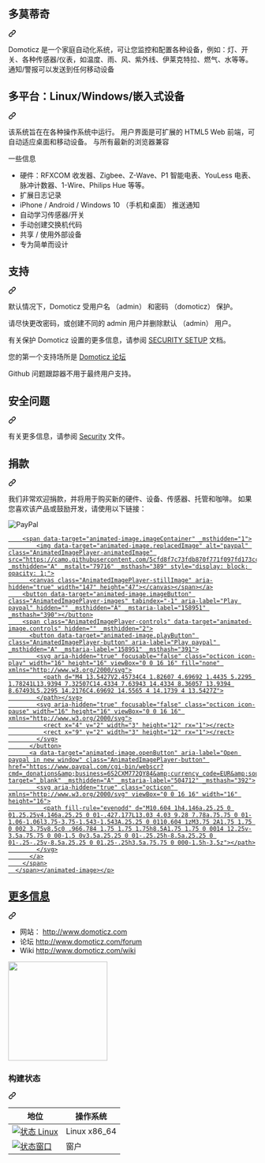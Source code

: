 <div class="Box-sc-g0xbh4-0 QkQOb js-snippet-clipboard-copy-unpositioned" data-hpc="true"><article class="markdown-body entry-content container-lg" itemprop="text"><div class="markdown-heading" dir="auto"><h1 tabindex="-1" class="heading-element" dir="auto" _msttexthash="12521262" _msthash="361">多莫蒂奇</h1><a id="user-content-domoticz" class="anchor" aria-label="永久链接： Domoticz" href="#domoticz" _mstaria-label="372853" _msthash="362"><svg class="octicon octicon-link" viewBox="0 0 16 16" version="1.1" width="16" height="16" aria-hidden="true"><path d="m7.775 3.275 1.25-1.25a3.5 3.5 0 1 1 4.95 4.95l-2.5 2.5a3.5 3.5 0 0 1-4.95 0 .751.751 0 0 1 .018-1.042.751.751 0 0 1 1.042-.018 1.998 1.998 0 0 0 2.83 0l2.5-2.5a2.002 2.002 0 0 0-2.83-2.83l-1.25 1.25a.751.751 0 0 1-1.042-.018.751.751 0 0 1-.018-1.042Zm-4.69 9.64a1.998 1.998 0 0 0 2.83 0l1.25-1.25a.751.751 0 0 1 1.042.018.751.751 0 0 1 .018 1.042l-1.25 1.25a3.5 3.5 0 1 1-4.95-4.95l2.5-2.5a3.5 3.5 0 0 1 4.95 0 .751.751 0 0 1-.018 1.042.751.751 0 0 1-1.042.018 1.998 1.998 0 0 0-2.83 0l-2.5 2.5a1.998 1.998 0 0 0 0 2.83Z"></path></svg></a></div>
<p dir="auto" _msttexthash="1527685913" _msthash="363">Domoticz 是一个家庭自动化系统，可让您监控和配置各种设备，例如：灯、开关、各种传感器/仪表，如温度、雨、风、紫外线、伊莱克特拉、燃气、水等等。通知/警报可以发送到任何移动设备</p>
<div class="markdown-heading" dir="auto"><h2 tabindex="-1" class="heading-element" dir="auto" _msttexthash="60865597" _msthash="364">多平台：Linux/Windows/嵌入式设备</h2><a id="user-content-multi-platform-linuxwindowsembedded-devices" class="anchor" aria-label="永久链接： 多平台： Linux/Windows/嵌入式设备" href="#multi-platform-linuxwindowsembedded-devices" _mstaria-label="2262130" _msthash="365"><svg class="octicon octicon-link" viewBox="0 0 16 16" version="1.1" width="16" height="16" aria-hidden="true"><path d="m7.775 3.275 1.25-1.25a3.5 3.5 0 1 1 4.95 4.95l-2.5 2.5a3.5 3.5 0 0 1-4.95 0 .751.751 0 0 1 .018-1.042.751.751 0 0 1 1.042-.018 1.998 1.998 0 0 0 2.83 0l2.5-2.5a2.002 2.002 0 0 0-2.83-2.83l-1.25 1.25a.751.751 0 0 1-1.042-.018.751.751 0 0 1-.018-1.042Zm-4.69 9.64a1.998 1.998 0 0 0 2.83 0l1.25-1.25a.751.751 0 0 1 1.042.018.751.751 0 0 1 .018 1.042l-1.25 1.25a3.5 3.5 0 1 1-4.95-4.95l2.5-2.5a3.5 3.5 0 0 1 4.95 0 .751.751 0 0 1-.018 1.042.751.751 0 0 1-1.042.018 1.998 1.998 0 0 0-2.83 0l-2.5 2.5a1.998 1.998 0 0 0 0 2.83Z"></path></svg></a></div>
<p dir="auto" _msttexthash="677932203" _msthash="366">该系统旨在在各种操作系统中运行。
用户界面是可扩展的 HTML5 Web 前端，可自动适应桌面和移动设备。
与所有最新的浏览器兼容</p>
<p dir="auto" _msttexthash="9511723" _msthash="367">一些信息</p>
<ul dir="auto">
<li _msttexthash="345579429" _msthash="368">硬件：RFXCOM 收发器、Zigbee、Z-Wave、P1 智能电表、YouLess 电表、脉冲计数器、1-Wire、Philips Hue 等等。</li>
<li _msttexthash="19913166" _msthash="369">扩展日志记录</li>
<li _msttexthash="186742660" _msthash="370">iPhone / Android / Windows 10 （手机和桌面） 推送通知</li>
<li _msttexthash="30174482" _msthash="371">自动学习传感器/开关</li>
<li _msttexthash="31090423" _msthash="372">手动创建交换机代码</li>
<li _msttexthash="31713773" _msthash="373">共享 / 使用外部设备</li>
<li _msttexthash="26683072" _msthash="374">专为简单而设计</li>
</ul>
<div class="markdown-heading" dir="auto"><h2 tabindex="-1" class="heading-element" dir="auto" _msttexthash="4993053" _msthash="375">支持</h2><a id="user-content-support" class="anchor" aria-label="永久链接： 支持" href="#support" _mstaria-label="346801" _msthash="376"><svg class="octicon octicon-link" viewBox="0 0 16 16" version="1.1" width="16" height="16" aria-hidden="true"><path d="m7.775 3.275 1.25-1.25a3.5 3.5 0 1 1 4.95 4.95l-2.5 2.5a3.5 3.5 0 0 1-4.95 0 .751.751 0 0 1 .018-1.042.751.751 0 0 1 1.042-.018 1.998 1.998 0 0 0 2.83 0l2.5-2.5a2.002 2.002 0 0 0-2.83-2.83l-1.25 1.25a.751.751 0 0 1-1.042-.018.751.751 0 0 1-.018-1.042Zm-4.69 9.64a1.998 1.998 0 0 0 2.83 0l1.25-1.25a.751.751 0 0 1 1.042.018.751.751 0 0 1 .018 1.042l-1.25 1.25a3.5 3.5 0 1 1-4.95-4.95l2.5-2.5a3.5 3.5 0 0 1 4.95 0 .751.751 0 0 1-.018 1.042.751.751 0 0 1-1.042.018 1.998 1.998 0 0 0-2.83 0l-2.5 2.5a1.998 1.998 0 0 0 0 2.83Z"></path></svg></a></div>
<p dir="auto" _msttexthash="237381040" _msthash="377">默认情况下，Domoticz 受用户名 （admin） 和密码 （domoticz） 保护。</p>
<p dir="auto" _msttexthash="248163838" _msthash="378">请尽快更改密码，或创建不同的 admin 用户并删除默认 （admin） 用户。</p>
<p dir="auto" _msttexthash="159184142" _msthash="379">有关保护 Domoticz 设置的更多信息，请参阅 <a href="/domoticz/domoticz/blob/development/SECURITY_SETUP.md" _istranslated="1">SECURITY SETUP</a> 文档。</p>
<p dir="auto" _msttexthash="56697615" _msthash="380">您的第一个支持场所是 <a href="http://www.domoticz.com/forum" rel="nofollow" _istranslated="1">Domoticz 论坛</a></p>
<p dir="auto" _msttexthash="105117532" _msthash="381">Github 问题跟踪器不用于最终用户支持。</p>
<div class="markdown-heading" dir="auto"><h2 tabindex="-1" class="heading-element" dir="auto" _msttexthash="13868777" _msthash="382">安全问题</h2><a id="user-content-security-issues" class="anchor" aria-label="永久链接：安全问题" href="#security-issues" _mstaria-label="616018" _msthash="383"><svg class="octicon octicon-link" viewBox="0 0 16 16" version="1.1" width="16" height="16" aria-hidden="true"><path d="m7.775 3.275 1.25-1.25a3.5 3.5 0 1 1 4.95 4.95l-2.5 2.5a3.5 3.5 0 0 1-4.95 0 .751.751 0 0 1 .018-1.042.751.751 0 0 1 1.042-.018 1.998 1.998 0 0 0 2.83 0l2.5-2.5a2.002 2.002 0 0 0-2.83-2.83l-1.25 1.25a.751.751 0 0 1-1.042-.018.751.751 0 0 1-.018-1.042Zm-4.69 9.64a1.998 1.998 0 0 0 2.83 0l1.25-1.25a.751.751 0 0 1 1.042.018.751.751 0 0 1 .018 1.042l-1.25 1.25a3.5 3.5 0 1 1-4.95-4.95l2.5-2.5a3.5 3.5 0 0 1 4.95 0 .751.751 0 0 1-.018 1.042.751.751 0 0 1-1.042.018 1.998 1.998 0 0 0-2.83 0l-2.5 2.5a1.998 1.998 0 0 0 0 2.83Z"></path></svg></a></div>
<p dir="auto" _msttexthash="66941797" _msthash="384">有关更多信息，请参阅 <a href="/domoticz/domoticz/blob/development/SECURITY.md" _istranslated="1">Security</a> 文件。</p>
<div class="markdown-heading" dir="auto"><h2 tabindex="-1" class="heading-element" dir="auto" _msttexthash="5168800" _msthash="385">捐款</h2><a id="user-content-donations" class="anchor" aria-label="永久链接： 捐款" href="#donations" _mstaria-label="406679" _msthash="386"><svg class="octicon octicon-link" viewBox="0 0 16 16" version="1.1" width="16" height="16" aria-hidden="true"><path d="m7.775 3.275 1.25-1.25a3.5 3.5 0 1 1 4.95 4.95l-2.5 2.5a3.5 3.5 0 0 1-4.95 0 .751.751 0 0 1 .018-1.042.751.751 0 0 1 1.042-.018 1.998 1.998 0 0 0 2.83 0l2.5-2.5a2.002 2.002 0 0 0-2.83-2.83l-1.25 1.25a.751.751 0 0 1-1.042-.018.751.751 0 0 1-.018-1.042Zm-4.69 9.64a1.998 1.998 0 0 0 2.83 0l1.25-1.25a.751.751 0 0 1 1.042.018.751.751 0 0 1 .018 1.042l-1.25 1.25a3.5 3.5 0 1 1-4.95-4.95l2.5-2.5a3.5 3.5 0 0 1 4.95 0 .751.751 0 0 1-.018 1.042.751.751 0 0 1-1.042.018 1.998 1.998 0 0 0-2.83 0l-2.5 2.5a1.998 1.998 0 0 0 0 2.83Z"></path></svg></a></div>
<p dir="auto" _msttexthash="675926394" _msthash="387">我们非常欢迎捐款，并将用于购买新的硬件、设备、传感器、托管和咖啡。
如果您喜欢该产品或鼓励开发，请使用以下链接：</p>
<p dir="auto"><animated-image data-catalyst=""><a href="https://www.paypal.com/cgi-bin/webscr?cmd=_donations&amp;business=6S2CXM772QY84&amp;currency_code=EUR&amp;source=url" rel="nofollow" data-target="animated-image.originalLink"><img src="https://camo.githubusercontent.com/5cfd8f7c73fdb870f771f097fd173cc703fb80964191845e8dc8d3a1f1c0509b/68747470733a2f2f7777772e70617970616c6f626a656374732e636f6d2f656e5f55532f692f62746e2f62746e5f646f6e61746543435f4c472e676966" alt="PayPal" data-canonical-src="https://www.paypalobjects.com/en_US/i/btn/btn_donateCC_LG.gif" style="max-width: 100%; display: inline-block;" data-target="animated-image.originalImage" _mstalt="79716" _msthash="388"></a>
      <span class="AnimatedImagePlayer" data-target="animated-image.player" hidden="" _msthidden="4">
        <a data-target="animated-image.replacedLink" class="AnimatedImagePlayer-images" href="https://www.paypal.com/cgi-bin/webscr?cmd=_donations&amp;business=6S2CXM772QY84&amp;currency_code=EUR&amp;source=url" target="_blank" _msthidden="1">
          
        <span data-target="animated-image.imageContainer" _msthidden="1">
            <img data-target="animated-image.replacedImage" alt="paypal" class="AnimatedImagePlayer-animatedImage" src="https://camo.githubusercontent.com/5cfd8f7c73fdb870f771f097fd173cc703fb80964191845e8dc8d3a1f1c0509b/68747470733a2f2f7777772e70617970616c6f626a656374732e636f6d2f656e5f55532f692f62746e2f62746e5f646f6e61746543435f4c472e676966" _msthidden="A" _mstalt="79716" _msthash="389" style="display: block; opacity: 1;">
          <canvas class="AnimatedImagePlayer-stillImage" aria-hidden="true" width="147" height="47"></canvas></span></a>
        <button data-target="animated-image.imageButton" class="AnimatedImagePlayer-images" tabindex="-1" aria-label="Play paypal" hidden="" _msthidden="A" _mstaria-label="158951" _msthash="390"></button>
        <span class="AnimatedImagePlayer-controls" data-target="animated-image.controls" hidden="" _msthidden="2">
          <button data-target="animated-image.playButton" class="AnimatedImagePlayer-button" aria-label="Play paypal" _msthidden="A" _mstaria-label="158951" _msthash="391">
            <svg aria-hidden="true" focusable="false" class="octicon icon-play" width="16" height="16" viewBox="0 0 16 16" fill="none" xmlns="http://www.w3.org/2000/svg">
              <path d="M4 13.5427V2.45734C4 1.82607 4.69692 1.4435 5.2295 1.78241L13.9394 7.32507C14.4334 7.63943 14.4334 8.36057 13.9394 8.67493L5.2295 14.2176C4.69692 14.5565 4 14.1739 4 13.5427Z">
            </path></svg>
            <svg aria-hidden="true" focusable="false" class="octicon icon-pause" width="16" height="16" viewBox="0 0 16 16" xmlns="http://www.w3.org/2000/svg">
              <rect x="4" y="2" width="3" height="12" rx="1"></rect>
              <rect x="9" y="2" width="3" height="12" rx="1"></rect>
            </svg>
          </button>
          <a data-target="animated-image.openButton" aria-label="Open paypal in new window" class="AnimatedImagePlayer-button" href="https://www.paypal.com/cgi-bin/webscr?cmd=_donations&amp;business=6S2CXM772QY84&amp;currency_code=EUR&amp;source=url" target="_blank" _msthidden="A" _mstaria-label="504712" _msthash="392">
            <svg aria-hidden="true" class="octicon" xmlns="http://www.w3.org/2000/svg" viewBox="0 0 16 16" width="16" height="16">
              <path fill-rule="evenodd" d="M10.604 1h4.146a.25.25 0 01.25.25v4.146a.25.25 0 01-.427.177L13.03 4.03 9.28 7.78a.75.75 0 01-1.06-1.06l3.75-3.75-1.543-1.543A.25.25 0 0110.604 1zM3.75 2A1.75 1.75 0 002 3.75v8.5c0 .966.784 1.75 1.75 1.75h8.5A1.75 1.75 0 0014 12.25v-3.5a.75.75 0 00-1.5 0v3.5a.25.25 0 01-.25.25h-8.5a.25.25 0 01-.25-.25v-8.5a.25.25 0 01.25-.25h3.5a.75.75 0 000-1.5h-3.5z"></path>
            </svg>
          </a>
        </span>
      </span></animated-image></p>
<div class="markdown-heading" dir="auto"><h1 tabindex="-1" class="heading-element" dir="auto" _msttexthash="10372479" _msthash="393">更多信息</h1><a id="user-content-more-information" class="anchor" aria-label="永久链接： 更多信息" href="#more-information" _mstaria-label="646737" _msthash="394"><svg class="octicon octicon-link" viewBox="0 0 16 16" version="1.1" width="16" height="16" aria-hidden="true"><path d="m7.775 3.275 1.25-1.25a3.5 3.5 0 1 1 4.95 4.95l-2.5 2.5a3.5 3.5 0 0 1-4.95 0 .751.751 0 0 1 .018-1.042.751.751 0 0 1 1.042-.018 1.998 1.998 0 0 0 2.83 0l2.5-2.5a2.002 2.002 0 0 0-2.83-2.83l-1.25 1.25a.751.751 0 0 1-1.042-.018.751.751 0 0 1-.018-1.042Zm-4.69 9.64a1.998 1.998 0 0 0 2.83 0l1.25-1.25a.751.751 0 0 1 1.042.018.751.751 0 0 1 .018 1.042l-1.25 1.25a3.5 3.5 0 1 1-4.95-4.95l2.5-2.5a3.5 3.5 0 0 1 4.95 0 .751.751 0 0 1-.018 1.042.751.751 0 0 1-1.042.018 1.998 1.998 0 0 0-2.83 0l-2.5 2.5a1.998 1.998 0 0 0 0 2.83Z"></path></svg></a></div>
<ul dir="auto">
<li _msttexthash="14494233" _msthash="395">网站： <a href="http://www.domoticz.com" rel="nofollow" _istranslated="1">http://www.domoticz.com</a></li>
<li _msttexthash="6439888" _msthash="396">论坛 <a href="http://www.domoticz.com/forum" rel="nofollow" _istranslated="1">http://www.domoticz.com/forum</a></li>
<li _msttexthash="918307" _msthash="397">Wiki <a href="http://www.domoticz.com/wiki" rel="nofollow">http://www.domoticz.com/wiki</a></li>
</ul>
<p dir="auto">
  <a href="https://www.digitalocean.com/?refcode=323b5500715a&amp;utm_campaign=Referral_Invite&amp;utm_medium=Referral_Program&amp;utm_source=badge" rel="nofollow">
    <img src="https://camo.githubusercontent.com/ec44fccebe29221553d627dbd875655320dfe981c578133d1214c5d07709c257/68747470733a2f2f6f70656e736f757263652e6e7963332e63646e2e6469676974616c6f6365616e7370616365732e636f6d2f6174747269627574696f6e2f6173736574732f506f77657265644279444f2f444f5f506f77657265645f62795f42616467655f626c75652e737667" width="201px" data-canonical-src="https://opensource.nyc3.cdn.digitaloceanspaces.com/attribution/assets/PoweredByDO/DO_Powered_by_Badge_blue.svg" style="max-width: 100%;">
  </a>
</p>
<div class="markdown-heading" dir="auto"><h3 tabindex="-1" class="heading-element" dir="auto" _msttexthash="11570988" _msthash="398">构建状态</h3><a id="user-content-build-status" class="anchor" aria-label="永久链接：构建状态" href="#build-status" _mstaria-label="476281" _msthash="399"><svg class="octicon octicon-link" viewBox="0 0 16 16" version="1.1" width="16" height="16" aria-hidden="true"><path d="m7.775 3.275 1.25-1.25a3.5 3.5 0 1 1 4.95 4.95l-2.5 2.5a3.5 3.5 0 0 1-4.95 0 .751.751 0 0 1 .018-1.042.751.751 0 0 1 1.042-.018 1.998 1.998 0 0 0 2.83 0l2.5-2.5a2.002 2.002 0 0 0-2.83-2.83l-1.25 1.25a.751.751 0 0 1-1.042-.018.751.751 0 0 1-.018-1.042Zm-4.69 9.64a1.998 1.998 0 0 0 2.83 0l1.25-1.25a.751.751 0 0 1 1.042.018.751.751 0 0 1 .018 1.042l-1.25 1.25a3.5 3.5 0 1 1-4.95-4.95l2.5-2.5a3.5 3.5 0 0 1 4.95 0 .751.751 0 0 1-.018 1.042.751.751 0 0 1-1.042.018 1.998 1.998 0 0 0-2.83 0l-2.5 2.5a1.998 1.998 0 0 0 0 2.83Z"></path></svg></a></div>
<markdown-accessiblity-table data-catalyst=""><table>
<thead>
<tr>
<th _msttexthash="4142424" _msthash="400">地位</th>
<th _msttexthash="12426804" _msthash="401">操作系统</th>
</tr>
</thead>
<tbody>
<tr>
<td><a target="_blank" rel="noopener noreferrer" href="https://github.com/domoticz/domoticz/actions/workflows/development.yml/badge.svg"><img src="https://github.com/domoticz/domoticz/actions/workflows/development.yml/badge.svg" alt="状态 Linux" style="max-width: 100%;" _mstalt="184977" _msthash="402"></a></td>
<td _msttexthash="142337" _msthash="403">Linux x86_64</td>
</tr>
<tr>
<td><a href="https://ci.appveyor.com/project/gizmocuz/domoticz" rel="nofollow"><img src="https://camo.githubusercontent.com/245487cb57d778fd1ff44118f879825189a3a787d39e19e74610fec60e94ed78/68747470733a2f2f63692e6170707665796f722e636f6d2f6170692f70726f6a656374732f7374617475732f66736b6977766a7331713773767771393f7376673d74727565" alt="状态窗口" data-canonical-src="https://ci.appveyor.com/api/projects/status/fskiwvjs1q7svwq9?svg=true" style="max-width: 100%;" _mstalt="237562" _msthash="404"></a></td>
<td _msttexthash="5470725" _msthash="405">窗户</td>
</tr>
</tbody>
</table></markdown-accessiblity-table>
</article></div>
